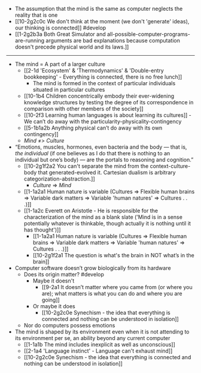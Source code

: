 - The assumption that the mind is the same as computer neglects the reality that is one
- [[10-2g2c0c We don't think at the moment (we don't 'generate' ideas), our thinking is connected]] #develop
- [[1-2g2b3a Both Great Simulator and all-possible-computer-programs-are-running arguments are bad explanations because computation doesn't precede physical world and its laws.]]
---
- The mind = A part of a larger culture
  - [[2-1d 'Ecosystem' & 'Thermodynamics' & 'Double-entry bookkeeping' - Everything is connected, there is no free lunch]]
    - The mind is formed in the context of particular individuals situated in particular cultures
  - [[10-1b4 Children concentrically embody their ever-widening knowledge structures by testing the degree of its correspondence in comparison with other members of the society]]
  - [[10-2f3 Learning human languages is about learning its cultures]]
        - We can’t do away with the particularity-physicality-contingency
  - [[5-1b1a2b Anything physical can’t do away with its own contingency]]
  - _Mind_ ≠> _Culture_
- “Emotions, muscles, hormones, even bacteria and the body — that is, _the individual_ (if one believes as I do that there is nothing to an individual but one’s body) — are the portals to reasoning and cognition.”
  - [[10-2g1f2a2 You can't separate the mind from the context-culture-body that generated-evolved it. Cartesian dualism is arbitrary categorization-abstraction.]]
    - _Culture_ ⇒ _Mind_
  - [[1-1a2a1 Human nature is variable (Cultures ⇒ Flexible human brains ⇒ Variable dark matters ⇒ Variable 'human natures' ⇒ Cultures . . .)]]
  - [[1-1a2c Everett on Aristotle - He is responsible for the characterization of the mind as a blank slate ('Mind is in a sense potentially whatever is thinkable, though actually it is nothing until it has thought')]]
    - [[1-1a2a1 Human nature is variable (Cultures ⇒ Flexible human brains ⇒ Variable dark matters ⇒ Variable 'human natures' ⇒ Cultures . . .)]]
    - [[10-2g1f2a1 The question is what's the brain in NOT what’s in the brain]]
- Computer software doesn’t grow biologically from its hardware
  - Does its origin matter? #develop 
    - Maybe it doesn't
      - [[9-2a1 It doesn’t matter where you came from (or where you are); what matters is what you can do and where you are going]]
    - Or maybe it does
      - [[10-2g2c0e Synechism - the idea that everything is connected and nothing can be understood in isolation]]
  - Nor do computers possess emotions
- The mind is shaped by its environment even when it is not attending to its environment per se, an ability beyond any current computer
  - [[1-1a1b The mind includes inexplicit as well as unconscious]]
  - [[2-1a4 'Language instinct' - Language can't exhaust mind]]
  - [[10-2g2c0e Synechism - the idea that everything is connected and nothing can be understood in isolation]]
